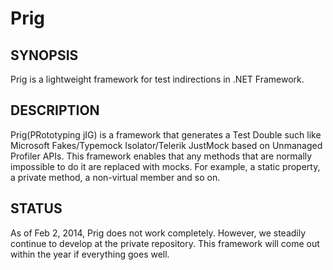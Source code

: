Prig
=============

SYNOPSIS
-------
Prig is a lightweight framework for test indirections in .NET Framework.

DESCRIPTION
-------
Prig(PRototyping jIG) is a framework that generates a Test Double such like Microsoft Fakes/Typemock Isolator/Telerik JustMock based on Unmanaged Profiler APIs.
This framework enables that any methods that are normally impossible to do it are replaced with mocks. For example, a static property, a private method, a non-virtual member and so on.

STATUS
-------
As of Feb 2, 2014, Prig does not work completely. However, we steadily continue to develop at the private repository. This framework will come out within the year if everything goes well.
